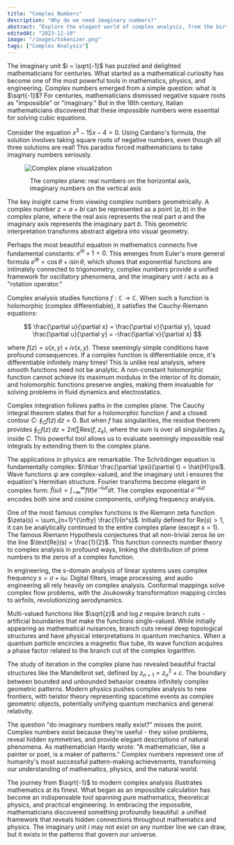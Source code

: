 ```yaml
---
title: "Complex Numbers"
description: "Why do we need imaginary numbers?"
abstract: "Explore the elegant world of complex analysis, from the birth of imaginary numbers to their profound applications in quantum mechanics, signal processing, and modern physics. Discover how √(-1) became one of mathematics' most powerful tools.Explore the elegant world of complex analysis, from the birth of imaginary numbers to their profound applications in quantum mechanics, signal processing, and modern physics. Discover how √(-1) became one of mathematics' most powerful tools."
editedAt: "2023-12-10"
image: "/images/tokenizer.png"
tags: ["Complex Analysis"]
---
```

The imaginary unit $i = \sqrt{-1}$ has puzzled and delighted mathematicians for centuries. What started as a mathematical curiosity has become one of the most powerful tools in mathematics, physics, and engineering. Complex numbers emerged from a simple question: what is $\sqrt{-1}$? For centuries, mathematicians dismissed negative square roots as "impossible" or "imaginary." But in the 16th century, Italian mathematicians discovered that these impossible numbers were essential for solving cubic equations.

Consider the equation $x^3 - 15x - 4 = 0$. Using Cardano's formula, the solution involves taking square roots of negative numbers, even though all three solutions are real! This paradox forced mathematicians to take imaginary numbers seriously. 

<figure class="float-right-image">
  <img src="/images/tokenizer.png" alt="Complex plane visualization" />
  <figcaption style="margin:0.75rem">The complex plane: real numbers on the horizontal axis, imaginary numbers on the vertical axis</figcaption>
</figure>

The key insight came from viewing complex numbers geometrically. A complex number $z = a + bi$ can be represented as a point $(a, b)$ in the complex plane, where the real axis represents the real part $a$ and the imaginary axis represents the imaginary part $b$. This geometric interpretation transforms abstract algebra into visual geometry.

Perhaps the most beautiful equation in mathematics connects five fundamental constants: $e^{i\pi} + 1 = 0$. This emerges from Euler's more general formula $e^{i\theta} = \cos\theta + i\sin\theta$, which shows that exponential functions are intimately connected to trigonometry, complex numbers provide a unified framework for oscillatory phenomena, and the imaginary unit $i$ acts as a "rotation operator."

Complex analysis studies functions $f: \mathbb{C} \to \mathbb{C}$. When such a function is holomorphic (complex differentiable), it satisfies the Cauchy-Riemann equations:

$$
\frac{\partial u}{\partial x} = \frac{\partial v}{\partial y}, \quad \frac{\partial u}{\partial y} = -\frac{\partial v}{\partial x}
$$

where $f(z) = u(x,y) + iv(x,y)$. These seemingly simple conditions have profound consequences. If a complex function is differentiable once, it's differentiable infinitely many times! This is unlike real analysis, where smooth functions need not be analytic. A non-constant holomorphic function cannot achieve its maximum modulus in the interior of its domain, and holomorphic functions preserve angles, making them invaluable for solving problems in fluid dynamics and electrostatics.

Complex integration follows paths in the complex plane. The Cauchy integral theorem states that for a holomorphic function $f$ and a closed contour $C$: $\oint_C f(z) \, dz = 0$. But when $f$ has singularities, the residue theorem provides $\oint_C f(z) \, dz = 2\pi i \sum \text{Res}(f, z_k)$, where the sum is over all singularities $z_k$ inside $C$. This powerful tool allows us to evaluate seemingly impossible real integrals by extending them to the complex plane.

The applications in physics are remarkable. The Schrödinger equation is fundamentally complex: $i\hbar \frac{\partial \psi}{\partial t} = \hat{H}\psi$. Wave functions $\psi$ are complex-valued, and the imaginary unit $i$ ensures the equation's Hermitian structure. Fourier transforms become elegant in complex form: $\hat{f}(\omega) = \int_{-\infty}^{\infty} f(t) e^{-i\omega t} dt$. The complex exponential $e^{-i\omega t}$ encodes both sine and cosine components, unifying frequency analysis.

One of the most famous complex functions is the Riemann zeta function $\zeta(s) = \sum_{n=1}^{\infty} \frac{1}{n^s}$. Initially defined for $\text{Re}(s) > 1$, it can be analytically continued to the entire complex plane (except $s = 1$). The famous Riemann Hypothesis conjectures that all non-trivial zeros lie on the line $\text{Re}(s) = \frac{1}{2}$. This function connects number theory to complex analysis in profound ways, linking the distribution of prime numbers to the zeros of a complex function.

In engineering, the s-domain analysis of linear systems uses complex frequency $s = \sigma + i\omega$. Digital filters, image processing, and audio engineering all rely heavily on complex analysis. Conformal mappings solve complex flow problems, with the Joukowsky transformation mapping circles to airfoils, revolutionizing aerodynamics.

Multi-valued functions like $\sqrt{z}$ and $\log z$ require branch cuts - artificial boundaries that make the functions single-valued. While initially appearing as mathematical nuisances, branch cuts reveal deep topological structures and have physical interpretations in quantum mechanics. When a quantum particle encircles a magnetic flux tube, its wave function acquires a phase factor related to the branch cut of the complex logarithm.

The study of iteration in the complex plane has revealed beautiful fractal structures like the Mandelbrot set, defined by $z_{n+1} = z_n^2 + c$. The boundary between bounded and unbounded behavior creates infinitely complex geometric patterns. Modern physics pushes complex analysis to new frontiers, with twistor theory representing spacetime events as complex geometric objects, potentially unifying quantum mechanics and general relativity.

The question "do imaginary numbers really exist?" misses the point. Complex numbers exist because they're useful - they solve problems, reveal hidden symmetries, and provide elegant descriptions of natural phenomena. As mathematician Hardy wrote: "A mathematician, like a painter or poet, is a maker of patterns." Complex numbers represent one of humanity's most successful pattern-making achievements, transforming our understanding of mathematics, physics, and the natural world.

The journey from $\sqrt{-1}$ to modern complex analysis illustrates mathematics at its finest. What began as an impossible calculation has become an indispensable tool spanning pure mathematics, theoretical physics, and practical engineering. In embracing the impossible, mathematicians discovered something profoundly beautiful: a unified framework that reveals hidden connections throughout mathematics and physics. The imaginary unit $i$ may not exist on any number line we can draw, but it exists in the patterns that govern our universe.